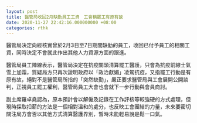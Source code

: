 ```yaml
---
layout: post
title: 醫管局收回2月缺勤員工工資　工會稱罷工有原有故
date: 2020-11-27 22:42:16.000000000 +08:00
categories: rthk
---
```


醫管局決定向經核實曾於2月3日至7日期間缺勤的員工，收回已付予員工的相關工資，同時決定不會就此作出其他人力資源方面的跟進。

醫管局員工陣線表示，醫管局決定在抗疫關頭清算罷工醫護，只會為抗疫前線士氣雪上加霜，質疑局方只再次證明政府以「政治獻媚」凌駕抗疫，又指罷工行動是有原有故，絕對不是醫管局所指的「突然缺勤」，嚴正要求醫管局與工會展開公開談判，正視員工罷工權利，醫管局員工大會也會就下一步行動與會員商討。

副主席羅卓堯認為，原本預計會以解僱及記錄在工作評核等較強硬的方式處理，但現時採取扣薪的方法是一個相對溫和的處分，也反映工會團結的力量，未來要密切關注局方會否以其他方式清算醫護界別，暫時未能輕易說是鬆一口氣。
